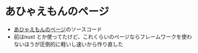 # あひゃえもんのページ
- [あひゃえもんのページ](https://ahyaemon.com)のソースコード
- 前はnuxt とか使ってたけど、これくらいのページならフレームワークを使わないほうが圧倒的に軽いし速いから作り直した

